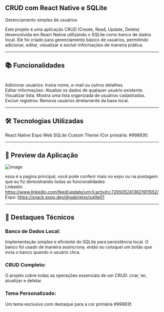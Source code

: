 ## CRUD com React Native e SQLite
Gerenciamento simples de usuários


Este projeto é uma aplicação CRUD (Create, Read, Update, Delete) desenvolvida em React Native utilizando o SQLite como banco de dados local. Ele foi criado para gerenciamento básico de usuários, permitindo adicionar, editar, visualizar e excluir informações de maneira prática.

---

## 📚 Funcionalidades
<br>Adicionar usuários: Insira nome, e-mail ou outros detalhes.
<br>Editar informações: Atualize os dados de qualquer usuário existente.
<br>Visualizar lista: Mostra uma lista organizada de usuários cadastrados.
<br>Excluir registros: Remova usuários diretamente da base local.

---

## 🛠 Tecnologias Utilizadas
React Native
Expo Web
SQLite
Custom Theme (Cor primária: #99883f)

---

## 📸 Preview da Aplicação
![image](https://github.com/user-attachments/assets/6cbc99bb-cb54-46dd-9c05-97d2577a9734)


essa é a pagina principal, você pode conferir mais no expo ou na postagem que eu fiz demostrando todas as funcionalidades:
<br>Linkedin: https://www.linkedin.com/feed/update/urn:li:activity:7265052413621911552/ 
<br>Expo: https://snack.expo.dev/@gabrielxs/sqlite51

---

## 🌟 Destaques Técnicos

### Banco de Dados Local:
Implementação simples e eficiente do SQLite para persistência local. O banco foi usado de maneira assincrona, então eu coloquei um botão que incia o banco quando o usuário clica.

### CRUD Completo:
O projeto cobre todas as operações essenciais de um CRUD: criar, ler, atualizar e deletar.

### Tema Personalizado:
Um tema exclusivo com destaque para a cor primária #99883f.

